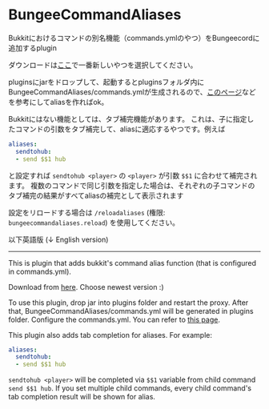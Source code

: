 # BungeeCommandAliases
Bukkitにおけるコマンドの別名機能（commands.ymlのやつ）をBungeecordに追加するplugin

ダウンロードは[ここ](https://github.com/okocraft/BungeeCommandAliases/releases)で一番新しいやつを選択してください。

pluginsにjarをドロップして、起動するとpluginsフォルダ内にBungeeCommandAliases/commands.ymlが生成されるので、[このページ](https://www.spigotmc.org/go/commands-yml)などを参考にしてaliasを作ればok。

Bukkitにはない機能としては、タブ補完機能があります。
これは、子に指定したコマンドの引数をタブ補完して、aliasに適応するやつです。例えば

```yml
aliases:
  sendtohub:
  - send $$1 hub
```

と設定すれば `sendtohub <player>` の `<player>` が引数 `$$1` に合わせて補完されます。
複数のコマンドで同じ引数を指定した場合は、それぞれの子コマンドのタブ補完の結果がすべてaliasの補完として表示されます

設定をリロードする場合は
`/reloadaliases` (権限: `bungeecommandaliases.reload`)
を使用してください。


以下英語版 (↓ English version)

--- 

This is plugin that adds bukkit's command alias function (that is configured in commands.yml).

Download from [here](https://github.com/okocraft/BungeeCommandAliases/releases). Choose newest version :)

To use this plugin, drop jar into plugins folder and restart the proxy. After that, BungeeCommandAliases/commands.yml will be generated in plugins folder. Configure the commands.yml. You can refer to [this page](https://www.spigotmc.org/go/commands-yml).

This plugin also adds tab completion for aliases. For example:

```yml
aliases:
  sendtohub:
  - send $$1 hub
```

`sendtohub <player>` will be completed via `$$1` variable from child command `send $$1 hub`.
If you set multiple child commands, every child command's tab completion result will be shown for alias.
